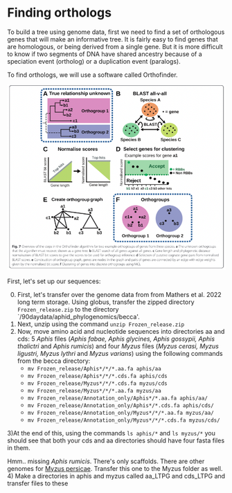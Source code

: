 # Finding orthologs

To build a tree using genome data, first we need to find a set of orthologous genes that will make an informative tree. It is fairly easy to find genes that are homologous, or being derived from a single gene. But it is more difficult to know if two segments of DNA have shared ancestry because of a speciation event (ortholog) or a duplication event (paralogs).

To find orthologs, we will use a software called Orthofinder.

![Figure from Orthofinder ms](figs/orthologs.png)

First, let's set up our sequences:

0) First, let's transfer over the genome data from from Mathers et al. 2022 long term storage. Using globus, transfer the zipped directory `Frozen_release.zip` to the directory `/90daydata/aphid_phylogenomics/becca'. 
1) Next, unzip using the command `unzip Frozen_release.zip`
2) Now, move amino acid and nucleotide sequences into directories aa and cds:  5 *Aphis* files (*Aphis fabae, Aphis glycines, Aphis gossypii, Aphis thalictri* and *Aphis rumicis*) and four *Myzus* files (*Myzus cerasi, Myzus ligustri, Myzus lythri* and *Myzus varians*) using the following commands from the becca directory:
    * `mv Frozen_release/Aphis*/*/*.aa.fa aphis/aa`
    * `mv Frozen_release/Aphis*/*/*.cds.fa aphis/cds`
    * `mv Frozen_release/Myzus*/*/*.cds.fa myzus/cds`
    * `mv Frozen_release/Myzus*/*/*.aa.fa myzus/aa`
    * `mv Frozen_release/Annotation_only/Aphis*/*.aa.fa aphis/aa/`
    * `mv Frozen_release/Annotation_only/Aphis*/*.cds.fa aphis/cds/`
    * `mv Frozen_release/Annotation_only/Myzus*/*/*.aa.fa myzus/aa/`
    * `mv Frozen_release/Annotation_only/Myzus*/*/*.cds.fa myzus/cds/`

3)At the end of this, using the commands `ls aphis/*` and `ls myzus/*` you should see that both your cds and aa directories should have four fasta files in them.

Hmm.. missing *Aphis rumicis*. There's only scaffolds. There are other genomes for [Myzus persicae](https://bipaa.genouest.org/sp/myzus_persicae/download/annotation/OGS2.0/). Transfer this one to the Myzus folder as well.
4) Make a directories in aphis and myzus called aa_LTPG and cds_LTPG and transfer files to these
